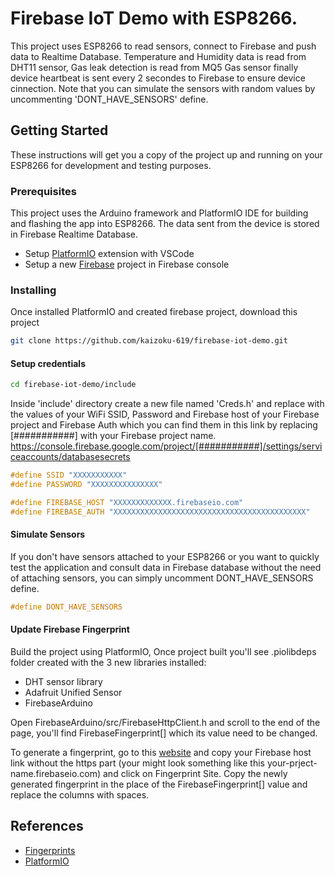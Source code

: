 # Firebase IoT Demo with ESP8266.

This project uses ESP8266 to read sensors, connect to Firebase and push data to Realtime Database. Temperature and Humidity data is read from DHT11 sensor, Gas leak detection is read from MQ5 Gas sensor finally device heartbeat is sent every 2 secondes to Firebase to ensure device cinnection.
Note that you can simulate the sensors with random values by uncommenting 'DONT_HAVE_SENSORS' define.

## Getting Started

These instructions will get you a copy of the project up and running on your ESP8266 for development and testing purposes.

### Prerequisites

This project uses the Arduino framework and PlatformIO IDE for building and flashing the app into ESP8266. The data sent from the device is stored in Firebase Realtime Database.

* Setup [PlatformIO](https://platformio.org/install/ide?install=vscode) extension with VSCode
* Setup a new [Firebase](https://console.firebase.google.com/) project in Firebase console

### Installing

Once installed PlatformIO and created firebase project, download this project

```bash
git clone https://github.com/kaizoku-619/firebase-iot-demo.git
```

#### Setup credentials

```bash
cd firebase-iot-demo/include
```

Inside 'include' directory create a new file named 'Creds.h' and replace with the values of your WiFi SSID, Password and Firebase host of your Firebase project and Firebase Auth which you can find them in this link by replacing [###########] with your Firebase project name. https://console.firebase.google.com/project/[###########]/settings/serviceaccounts/databasesecrets

```C
#define SSID "XXXXXXXXXXX"
#define PASSWORD "XXXXXXXXXXXXXXX"

#define FIREBASE_HOST "XXXXXXXXXXXXX.firebaseio.com"
#define FIREBASE_AUTH "XXXXXXXXXXXXXXXXXXXXXXXXXXXXXXXXXXXXXXXXXXX"
```

#### Simulate Sensors

If you don't have sensors attached to your ESP8266 or you want to quickly test the application and consult data in Firebase database without the need of attaching sensors, you can simply uncomment DONT_HAVE_SENSORS define.

```C
#define DONT_HAVE_SENSORS
```

#### Update Firebase Fingerprint

Build the project using PlatformIO, Once project built you'll see .piolibdeps folder created with the 3 new libraries installed:

* DHT sensor library
* Adafruit Unified Sensor
* FirebaseArduino

Open FirebaseArduino/src/FirebaseHttpClient.h and scroll to the end of the page, you'll find FirebaseFingerprint[] which its value need to be changed.

To generate a fingerprint, go to this [website](https://www.grc.com/fingerprints.htm) and copy your Firebase host link without the https part (your might look something like this your-prject-name.firebaseio.com) and click on Fingerprint Site.
Copy the newly generated fingerprint in the place of the FirebaseFingerprint[] value and replace the columns with spaces.


## References

* [Fingerprints](https://www.grc.com/fingerprints.htm)
* [PlatformIO](https://platformio.org/platformio-ide)
